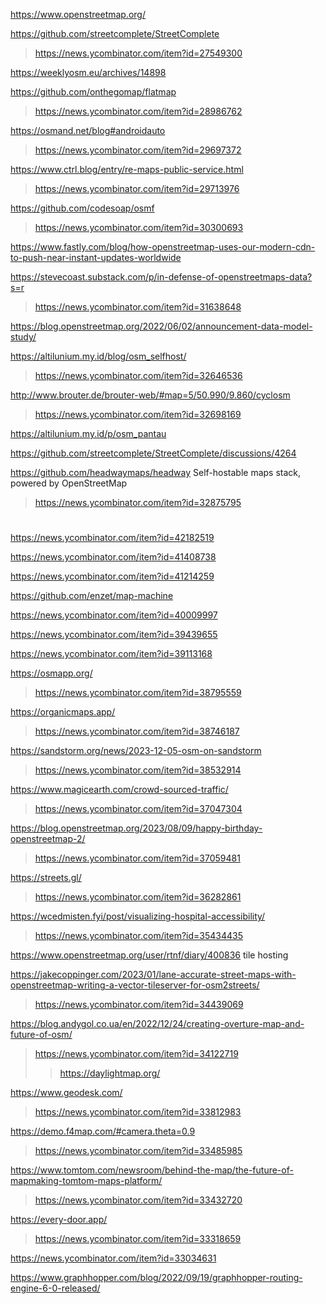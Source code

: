 https://www.openstreetmap.org/

https://github.com/streetcomplete/StreetComplete
> https://news.ycombinator.com/item?id=27549300

https://weeklyosm.eu/archives/14898

https://github.com/onthegomap/flatmap
> https://news.ycombinator.com/item?id=28986762

https://osmand.net/blog#androidauto
> https://news.ycombinator.com/item?id=29697372

https://www.ctrl.blog/entry/re-maps-public-service.html
> https://news.ycombinator.com/item?id=29713976

https://github.com/codesoap/osmf
> https://news.ycombinator.com/item?id=30300693

https://www.fastly.com/blog/how-openstreetmap-uses-our-modern-cdn-to-push-near-instant-updates-worldwide

https://stevecoast.substack.com/p/in-defense-of-openstreetmaps-data?s=r
> https://news.ycombinator.com/item?id=31638648

https://blog.openstreetmap.org/2022/06/02/announcement-data-model-study/

https://altilunium.my.id/blog/osm_selfhost/
> https://news.ycombinator.com/item?id=32646536

http://www.brouter.de/brouter-web/#map=5/50.990/9.860/cyclosm
> https://news.ycombinator.com/item?id=32698169

https://altilunium.my.id/p/osm_pantau

https://github.com/streetcomplete/StreetComplete/discussions/4264

https://github.com/headwaymaps/headway Self-hostable maps stack, powered by OpenStreetMap
> https://news.ycombinator.com/item?id=32875795

#
https://news.ycombinator.com/item?id=42182519

https://news.ycombinator.com/item?id=41408738

https://news.ycombinator.com/item?id=41214259

https://github.com/enzet/map-machine

https://news.ycombinator.com/item?id=40009997

https://news.ycombinator.com/item?id=39439655

https://news.ycombinator.com/item?id=39113168

https://osmapp.org/
 > https://news.ycombinator.com/item?id=38795559

https://organicmaps.app/
> https://news.ycombinator.com/item?id=38746187

https://sandstorm.org/news/2023-12-05-osm-on-sandstorm
> https://news.ycombinator.com/item?id=38532914

https://www.magicearth.com/crowd-sourced-traffic/
> https://news.ycombinator.com/item?id=37047304

https://blog.openstreetmap.org/2023/08/09/happy-birthday-openstreetmap-2/
> https://news.ycombinator.com/item?id=37059481

https://streets.gl/
> https://news.ycombinator.com/item?id=36282861

https://wcedmisten.fyi/post/visualizing-hospital-accessibility/
> https://news.ycombinator.com/item?id=35434435

https://www.openstreetmap.org/user/rtnf/diary/400836 tile hosting

https://jakecoppinger.com/2023/01/lane-accurate-street-maps-with-openstreetmap-writing-a-vector-tileserver-for-osm2streets/
> https://news.ycombinator.com/item?id=34439069

https://blog.andygol.co.ua/en/2022/12/24/creating-overture-map-and-future-of-osm/
> https://news.ycombinator.com/item?id=34122719
> > https://daylightmap.org/

https://www.geodesk.com/
> https://news.ycombinator.com/item?id=33812983

https://demo.f4map.com/#camera.theta=0.9
> https://news.ycombinator.com/item?id=33485985

https://www.tomtom.com/newsroom/behind-the-map/the-future-of-mapmaking-tomtom-maps-platform/
> https://news.ycombinator.com/item?id=33432720

https://every-door.app/
> https://news.ycombinator.com/item?id=33318659

https://news.ycombinator.com/item?id=33034631

https://www.graphhopper.com/blog/2022/09/19/graphhopper-routing-engine-6-0-released/